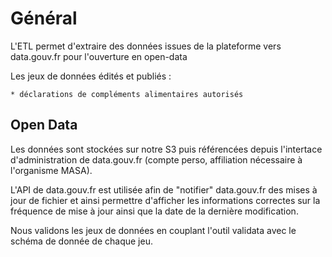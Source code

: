 # Général

L'ETL permet d'extraire des données issues de la plateforme vers data.gouv.fr pour l'ouverture en open-data

Les jeux de données édités et publiés :

    * déclarations de compléments alimentaires autorisés

## Open Data

Les données sont stockées sur notre S3 puis référencées depuis l'intertace d'administration de data.gouv.fr (compte perso, affiliation nécessaire à l'organisme MASA).

L'API de data.gouv.fr est utilisée afin de "notifier" data.gouv.fr des mises à jour de fichier et ainsi permettre d'afficher les informations correctes sur la fréquence de mise à jour ainsi que la date de la dernière modification.

Nous validons les jeux de données en couplant l'outil validata avec le schéma de donnée de chaque jeu.
